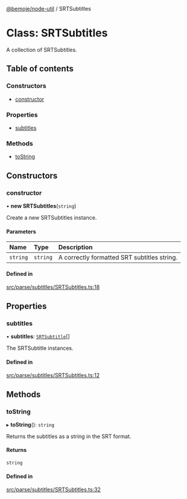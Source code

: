 [@bemoje/node-util](/docs/md/index.md) / SRTSubtitles

# Class: SRTSubtitles

A collection of SRTSubtitles.

## Table of contents

### Constructors

- [constructor](/docs/md/classes/SRTSubtitles.md#constructor)

### Properties

- [subtitles](/docs/md/classes/SRTSubtitles.md#subtitles)

### Methods

- [toString](/docs/md/classes/SRTSubtitles.md#tostring)

## Constructors

### constructor

• **new SRTSubtitles**(`string`)

Create a new SRTSubtitles instance.

#### Parameters

| Name | Type | Description |
| :------ | :------ | :------ |
| `string` | `string` | A correctly formatted SRT subtitles string. |

#### Defined in

[src/parse/subtitles/SRTSubtitles.ts:18](https://github.com/bemoje/bemoje-node-util/blob/b545282/src/parse/subtitles/SRTSubtitles.ts#L18)

## Properties

### subtitles

• **subtitles**: [`SRTSubtitle`](/docs/md/classes/SRTSubtitle.md)[]

The SRTSubtitle instances.

#### Defined in

[src/parse/subtitles/SRTSubtitles.ts:12](https://github.com/bemoje/bemoje-node-util/blob/b545282/src/parse/subtitles/SRTSubtitles.ts#L12)

## Methods

### toString

▸ **toString**(): `string`

Returns the subtitles as a string in the SRT format.

#### Returns

`string`

#### Defined in

[src/parse/subtitles/SRTSubtitles.ts:32](https://github.com/bemoje/bemoje-node-util/blob/b545282/src/parse/subtitles/SRTSubtitles.ts#L32)
